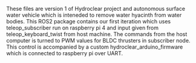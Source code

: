 These files are version 1 of Hydroclear project and autonomous surface water vehicle which is inteneded to remove water hyacinth from water bodies.
This ROS2 package contains our first iteration which uses teleop_subscriber run on raspberry pi 4 and input given from teleop_keyboard_twist from host machine.
The commands from the host computer is turned to PWM values for BLDC thrusters in subscriber node.
This control is accompanied by a custom hydroclear_arduino_firmware which is connected to raspberry pi over UART.
